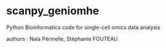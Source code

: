 # scanpy_geniomhe
Python Bioinformatics code for single-cell omics data analysis

authors : Naïa Périnelle, Stéphanie FOUTEAU
